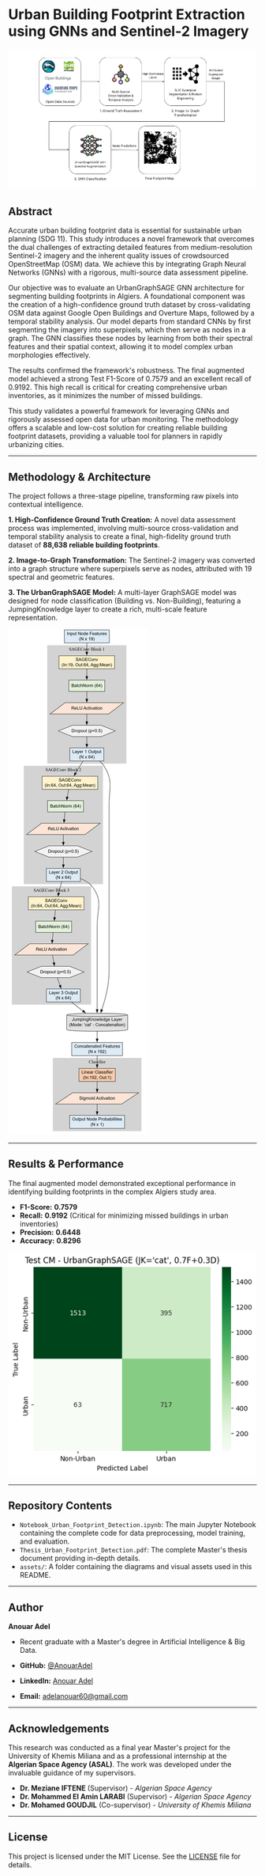 # Urban Building Footprint Extraction using GNNs and Sentinel-2 Imagery

![Project Pipeline Overview](assets/pipeline_overview.png)

## Abstract

Accurate urban building footprint data is essential for sustainable urban planning (SDG 11). This study introduces a novel framework that overcomes the dual challenges of extracting detailed features from medium-resolution Sentinel-2 imagery and the inherent quality issues of crowdsourced OpenStreetMap (OSM) data. We achieve this by integrating Graph Neural Networks (GNNs) with a rigorous, multi-source data assessment pipeline.

Our objective was to evaluate an UrbanGraphSAGE GNN architecture for segmenting building footprints in Algiers. A foundational component was the creation of a high-confidence ground truth dataset by cross-validating OSM data against Google Open Buildings and Overture Maps, followed by a temporal stability analysis. Our model departs from standard CNNs by first segmenting the imagery into superpixels, which then serve as nodes in a graph. The GNN classifies these nodes by learning from both their spectral features and their spatial context, allowing it to model complex urban morphologies effectively.

The results confirmed the framework's robustness. The final augmented model achieved a strong Test F1-Score of 0.7579 and an excellent recall of 0.9192. This high recall is critical for creating comprehensive urban inventories, as it minimizes the number of missed buildings.

This study validates a powerful framework for leveraging GNNs and rigorously assessed open data for urban monitoring. The methodology offers a scalable and low-cost solution for creating reliable building footprint datasets, providing a valuable tool for planners in rapidly urbanizing cities.

---

## Methodology & Architecture

The project follows a three-stage pipeline, transforming raw pixels into contextual intelligence.

**1. High-Confidence Ground Truth Creation:** A novel data assessment process was implemented, involving multi-source cross-validation and temporal stability analysis to create a final, high-fidelity ground truth dataset of **88,638 reliable building footprints**.

**2. Image-to-Graph Transformation:** The Sentinel-2 imagery was converted into a graph structure where superpixels serve as nodes, attributed with 19 spectral and geometric features.

**3. The UrbanGraphSAGE Model:** A multi-layer GraphSAGE model was designed for node classification (Building vs. Non-Building), featuring a JumpingKnowledge layer to create a rich, multi-scale feature representation.

![Model Architecture](assets/model_architecture.png)

---

## Results & Performance

The final augmented model demonstrated exceptional performance in identifying building footprints in the complex Algiers study area.

*   **F1-Score:** **0.7579**
*   **Recall:** **0.9192** (Critical for minimizing missed buildings in urban inventories)
*   **Precision:** **0.6448**
*   **Accuracy:** **0.8296**

![Test Set Confusion Matrix](assets/confusion_matrix.png)

---

## Repository Contents

*   `Notebook_Urban_Footprint_Detection.ipynb`: The main Jupyter Notebook containing the complete code for data preprocessing, model training, and evaluation.
*   `Thesis_Urban_Footprint_Detection.pdf`: The complete Master's thesis document providing in-depth details.
*   `assets/`: A folder containing the diagrams and visual assets used in this README.

---

## Author

**Anouar Adel**
*   Recent graduate with a Master's degree in Artificial Intelligence & Big Data.

*   **GitHub:** [@AnouarAdel](https://github.com/AnouarAdel)
*   **LinkedIn:** [Anouar Adel](https://www.linkedin.com/in/anouar-adel-0a4928323/)
*   **Email:** [adelanouar60@gmail.com](mailto:adelanouar60@gmail.com)

---

## Acknowledgements

This research was conducted as a final year Master's project for the University of Khemis Miliana and as a professional internship at the **Algerian Space Agency (ASAL)**. The work was developed under the invaluable guidance of my supervisors.

*   **Dr. Meziane IFTENE** (Supervisor) - *Algerian Space Agency*
*   **Dr. Mohammed El Amin LARABI** (Supervisor) - *Algerian Space Agency*
*   **Dr. Mohamed GOUDJIL** (Co-supervisor) - *University of Khemis Miliana*

---

## License

This project is licensed under the MIT License. See the [LICENSE](LICENSE) file for details.
